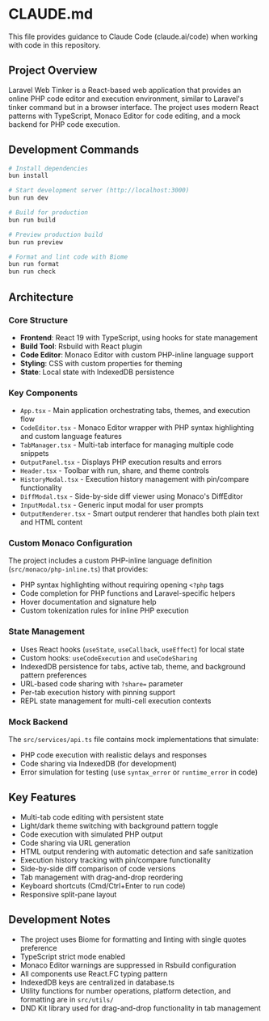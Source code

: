 # CLAUDE.md

This file provides guidance to Claude Code (claude.ai/code) when working with code in this repository.

## Project Overview

Laravel Web Tinker is a React-based web application that provides an online PHP code editor and execution environment,
similar to Laravel's tinker command but in a browser interface. The project uses modern React patterns with TypeScript,
Monaco Editor for code editing, and a mock backend for PHP code execution.

## Development Commands

```bash
# Install dependencies
bun install

# Start development server (http://localhost:3000)
bun run dev

# Build for production
bun run build

# Preview production build
bun run preview

# Format and lint code with Biome
bun run format
bun run check
```

## Architecture

### Core Structure

- **Frontend**: React 19 with TypeScript, using hooks for state management
- **Build Tool**: Rsbuild with React plugin
- **Code Editor**: Monaco Editor with custom PHP-inline language support
- **Styling**: CSS with custom properties for theming
- **State**: Local state with IndexedDB persistence

### Key Components

- `App.tsx` - Main application orchestrating tabs, themes, and execution flow
- `CodeEditor.tsx` - Monaco Editor wrapper with PHP syntax highlighting and custom language features
- `TabManager.tsx` - Multi-tab interface for managing multiple code snippets
- `OutputPanel.tsx` - Displays PHP execution results and errors
- `Header.tsx` - Toolbar with run, share, and theme controls
- `HistoryModal.tsx` - Execution history management with pin/compare functionality
- `DiffModal.tsx` - Side-by-side diff viewer using Monaco's DiffEditor
- `InputModal.tsx` - Generic input modal for user prompts
- `OutputRenderer.tsx` - Smart output renderer that handles both plain text and HTML content

### Custom Monaco Configuration

The project includes a custom PHP-inline language definition (`src/monaco/php-inline.ts`) that provides:

- PHP syntax highlighting without requiring opening `<?php` tags
- Code completion for PHP functions and Laravel-specific helpers
- Hover documentation and signature help
- Custom tokenization rules for inline PHP execution

### State Management

- Uses React hooks (`useState`, `useCallback`, `useEffect`) for local state
- Custom hooks: `useCodeExecution` and `useCodeSharing`
- IndexedDB persistence for tabs, active tab, theme, and background pattern preferences
- URL-based code sharing with `?share=` parameter
- Per-tab execution history with pinning support
- REPL state management for multi-cell execution contexts

### Mock Backend

The `src/services/api.ts` file contains mock implementations that simulate:

- PHP code execution with realistic delays and responses
- Code sharing via IndexedDB (for development)
- Error simulation for testing (use `syntax_error` or `runtime_error` in code)

## Key Features

- Multi-tab code editing with persistent state
- Light/dark theme switching with background pattern toggle
- Code execution with simulated PHP output
- Code sharing via URL generation
- HTML output rendering with automatic detection and safe sanitization
- Execution history tracking with pin/compare functionality
- Side-by-side diff comparison of code versions
- Tab management with drag-and-drop reordering
- Keyboard shortcuts (Cmd/Ctrl+Enter to run code)
- Responsive split-pane layout

## Development Notes

- The project uses Biome for formatting and linting with single quotes preference
- TypeScript strict mode enabled
- Monaco Editor warnings are suppressed in Rsbuild configuration
- All components use React.FC typing pattern
- IndexedDB keys are centralized in database.ts
- Utility functions for number operations, platform detection, and formatting are in `src/utils/`
- DND Kit library used for drag-and-drop functionality in tab management
